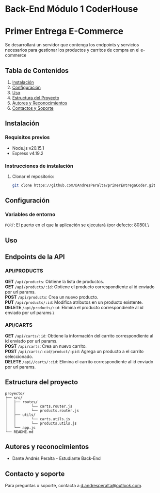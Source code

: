 # **Back-End Módulo 1 CoderHouse**

# Primer Entrega E-Commerce

Se desarrollará un servidor que contenga los endpoints y servicios necesarios para gestionar los productos y carritos de compra en el e-commerce

## Tabla de Contenidos

1. [Instalación](#instalación)
2. [Configuración](#configuración)
3. [Uso](#uso)
4. [Estructura del Proyecto](#estructura-del-proyecto)
5. [Autores y Reconocimientos](#autores-y-reconocimientos)
6. [Contactos y Soporte](#contactos-y-soporte)

## Instalación

### Requisitos previos

- Node.js v20.15.1
- Express v4.19.2

### Instrucciones de instalación

1. Clonar el repositorio:
   ```sh
   git clone https://github.com/DAndresPeralta/primerEntregaCoder.git
   ```

## Configuración

### Variables de entorno

`PORT`: El puerto en el que la aplicación se ejecutará (por defecto: 8080).\

## Uso

## Endpoints de la API

### API/PRODUCTS

**GET** `/api/products`: Obtiene la lista de productos.\
**GET** `/api/products/:id`: Obtiene el producto correspondiente al id enviado por url params.\
**POST** `/api/products`: Crea un nuevo producto.\
**PUT** `/api/products/:id`: Modifica atributos en un producto existente.\
**DELETE** `/api/products/:id`: Elimina el producto correspondiente al id enviado por url params.\

### API/CARTS

**GET** `/api/carts/:id`: Obtiene la información del carrito correspondiente al id enviado por url params.\
**POST** `/api/carts`: Crea un nuevo carrito.\
**POST** `/api/carts/:cid/product/:pid`: Agrega un producto a el carrito seleccionado.\
**DELETE** `/api//carts/:cid`: Elimina el carrito correspondiente al id enviado por url params.

## Estructura del proyecto

```
proyecto/
├── src/
│   ├── routes/
│   │       └── carts.router.js
│   │       └── products.router.js
│   ├── utils/
│   │       └── carts.utils.js
│   │       └── products.utils.js
│   └── app.js
└── README.md
```

## Autores y reconocimientos

- Dante Andrés Peralta - Estudiante Back-End

## Contacto y soporte

Para preguntas o soporte, contacta a d.andresperalta@outlook.com.
